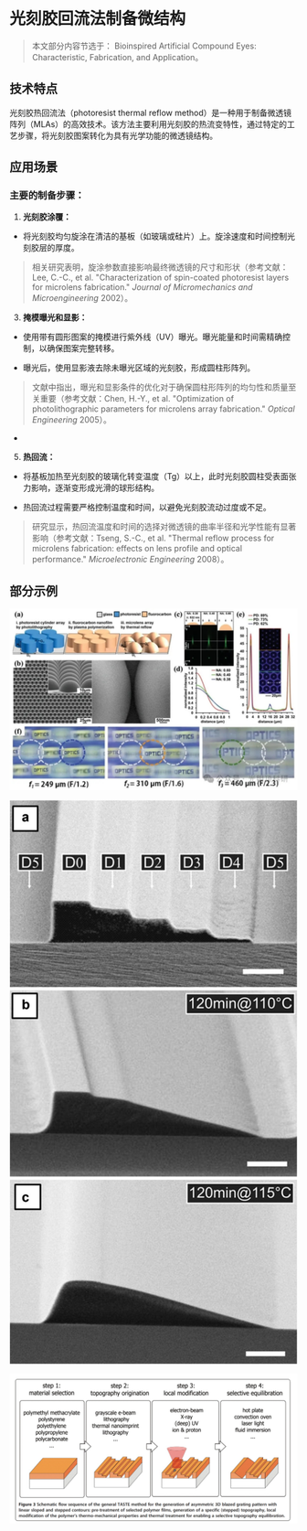 # 光刻胶回流法制备微结构

> 本文部分内容节选于： Bioinspired Artificial Compound Eyes: Characteristic,
> Fabrication, and Application。

## 技术特点

光刻胶热回流法（photoresist thermal reflow method）是一种用于制备微透镜阵列（MLAs）的高效技术。该方法主要利用光刻胶的热流变特性，通过特定的工艺步骤，将光刻胶图案转化为具有光学功能的微透镜结构。

## 应用场景

### **主要的制备步骤：**

1.  **光刻胶涂覆：**

-   将光刻胶均匀旋涂在清洁的基板（如玻璃或硅片）上。旋涂速度和时间控制光刻胶层的厚度。
  

> 相关研究表明，旋涂参数直接影响最终微透镜的尺寸和形状（参考文献：Lee, C.-C., et al. "Characterization of spin-coated photoresist layers for microlens
> fabrication." _Journal of Micromechanics and Microengineering_ 2002）。

   

3.  **掩模曝光和显影：**
    

-   使用带有圆形图案的掩模进行紫外线（UV）曝光。曝光能量和时间需精确控制，以确保图案完整转移。
    
-   曝光后，使用显影液去除未曝光区域的光刻胶，形成圆柱形阵列。
    

> 文献中指出，曝光和显影条件的优化对于确保圆柱形阵列的均匀性和质量至关重要（参考文献：Chen, H.-Y., et al.
> "Optimization of photolithographic parameters for microlens array
> fabrication." _Optical Engineering_ 2005）。

    
-     
    

5.  **热回流：**
    

-   将基板加热至光刻胶的玻璃化转变温度（Tg）以上，此时光刻胶圆柱受表面张力影响，逐渐变形成光滑的球形结构。
    
-   热回流过程需要严格控制温度和时间，以避免光刻胶流动过度或不足。
    

> 研究显示，热回流温度和时间的选择对微透镜的曲率半径和光学性能有显著影响（参考文献：Tseng, S.-C., et al. "Thermal
> reflow process for microlens fabrication: effects on lens profile and
> optical performance." _Microelectronic Engineering_ 2008）。

## 部分示例

![输入图片说明](/imgs/2025-05-06/2mRlrjjf4QVJ17OY.jpeg)


![输入图片说明](/imgs/2025-05-06/ANXjMsmS2SoKkRy2.png)

![输入图片说明](/imgs/2025-05-06/gnfJmqsOuz7hNdHt.png)
 
<!--stackedit_data:
eyJoaXN0b3J5IjpbLTc1MjE3NTY2NywxMzU0MTQ2MzE5LC0yNj
cxMjA1NzksLTE1NjU5MDMyMjhdfQ==
-->